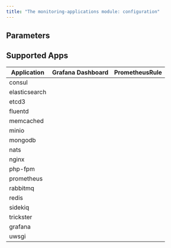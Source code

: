 ```yaml
---
title: "The monitoring-applications module: configuration"
---
```


## Parameters

<!-- SCHEMA -->

## Supported Apps

<!-- Start Apps -->
| **Application** | **Grafana Dashboard**               | **PrometheusRule**                  |
|-----------------|-------------------------------------|-------------------------------------|
| consul          |                                     |                                     |
| elasticsearch   | <span class="doc-checkmark"></span> |                                     |
| etcd3           | <span class="doc-checkmark"></span> |                                     |
| fluentd         |                                     |                                     |
| memcached       | <span class="doc-checkmark"></span> |                                     |
| minio           |                                     |                                     |
| mongodb         | <span class="doc-checkmark"></span> |                                     |
| nats            | <span class="doc-checkmark"></span> | <span class="doc-checkmark"></span> |
| nginx           |                                     |                                     |
| php-fpm         | <span class="doc-checkmark"></span> | <span class="doc-checkmark"></span> |
| prometheus      | <span class="doc-checkmark"></span> |                                     |
| rabbitmq        | <span class="doc-checkmark"></span> | <span class="doc-checkmark"></span> |
| redis           | <span class="doc-checkmark"></span> | <span class="doc-checkmark"></span> |
| sidekiq         | <span class="doc-checkmark"></span> |                                     |
| trickster       |                                     |                                     |
| grafana         |                                     |                                     |
| uwsgi           | <span class="doc-checkmark"></span> |                                     |
<!-- End Apps -->
